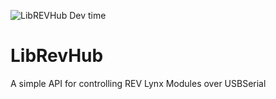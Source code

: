 ![LibREVHub Dev time](https://hackatime-badge.hackclub.com/U0796TP2RG8/LibREVHub)


# LibRevHub
A simple API for controlling REV Lynx Modules over USBSerial